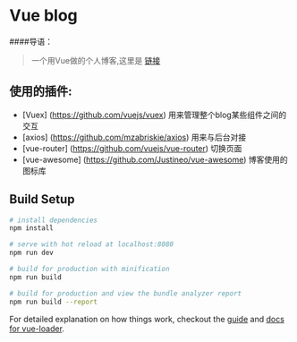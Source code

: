 # Vue blog
####导语：
> 一个用Vue做的个人博客,这里是 [链接](http://yangger.cn)

## 使用的插件:
  * [Vuex] (https://github.com/vuejs/vuex) 用来管理整个blog某些组件之间的交互
  * [axios] (https://github.com/mzabriskie/axios) 用来与后台对接
  * [vue-router] (https://github.com/vuejs/vue-router) 切换页面
  * [vue-awesome] (https://github.com/Justineo/vue-awesome) 博客使用的图标库
## Build Setup

``` bash
# install dependencies
npm install

# serve with hot reload at localhost:8080
npm run dev

# build for production with minification
npm run build

# build for production and view the bundle analyzer report
npm run build --report
```

For detailed explanation on how things work, checkout the [guide](http://vuejs-templates.github.io/webpack/) and [docs for vue-loader](http://vuejs.github.io/vue-loader).
